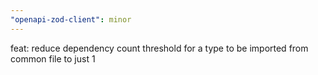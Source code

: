 ```yaml
---
"openapi-zod-client": minor
---
```


feat: reduce dependency count threshold for a type to be imported from common file to just 1
